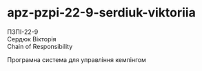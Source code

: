 # apz-pzpi-22-9-serdiuk-viktoriia  
ПЗПІ-22-9  
Сердюк Вікторія  
Chain of Responsibility  

Програмна система для управління кемпінгом  
